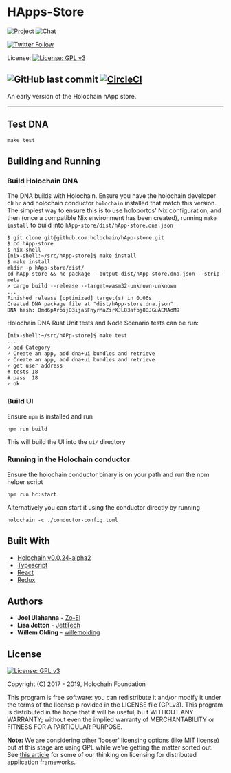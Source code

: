 # HApps-Store

[![Project](https://img.shields.io/badge/project-holochain-blue.svg?style=flat-square)](http://holochain.org/)
[![Chat](https://img.shields.io/badge/chat-chat%2eholochain%2enet-blue.svg?style=flat-square)](https://chat.holochain.org)

[![Twitter Follow](https://img.shields.io/twitter/follow/holochain.svg?style=social&label=Follow)](https://twitter.com/holochain)

License: [![License: GPL v3](https://img.shields.io/badge/License-GPL%20v3-blue.svg)](http://www.gnu.org/licenses/gpl-3.0)

![GitHub last commit](https://img.shields.io/github/last-commit/holochain/happ-store.svg)
[![CircleCI](https://circleci.com/gh/holochain/happ-store?style=svg)](https://circleci.com/gh/holochain/happ-store)
---
An early version of the Holochain hApp store.

---

## Test DNA
`make test`

## Building and Running

### Build Holochain DNA

The DNA builds with Holochain. Ensure you have the holochain developer cli `hc` and holochain conductor `holochain` installed that match this version.  The simplest way to ensure this is to use holoportos' Nix configuration, and then (once a compatible Nix environment has been created), running `make install` to build into `hApp-store/dist/hApp-store.dna.json`

```
$ git clone git@github.com:holochain/hApp-store.git
$ cd hApp-store
$ nix-shell
[nix-shell:~/src/hApp-store]$ make install
$ make install
mkdir -p hApp-store/dist/
cd hApp-store && hc package --output dist/hApp-store.dna.json --strip-meta
> cargo build --release --target=wasm32-unknown-unknown
...
Finished release [optimized] target(s) in 0.06s
Created DNA package file at "dist/hApp-store.dna.json"
DNA hash: Qmd6pArbijQ3ija5FnyrMaZirXJL83afbj8DJGuAENAdM9
```

Holochain DNA Rust Unit tests and Node Scenario tests can be run:

```
[nix-shell:~/src/hAPp-store]$ make test
...
✓ add Category
✓ Create an app, add dna+ui bundles and retrieve
✓ Create an app, add dna+ui bundles and retrieve
✓ get user address
# tests 18
# pass  18
✓ ok
```

### Build UI

Ensure `npm` is installed and run

```
npm run build
```

This will build the UI into the `ui/` directory

### Running in the Holochain conductor

Ensure the holochain conductor binary is on your path and run the npm helper script

```
npm run hc:start
```

Alternatively you can start it using the conductor directly by running

```
holochain -c ./conductor-config.toml
```


## Built With

* [Holochain v0.0.24-alpha2](https://github.com/holochain/holochain-rust)
* [Typescript](https://github.com/Microsoft/TypeScript)
* [React](https://reactjs.org/)
* [Redux](https://redux.js.org/)

## Authors

* **Joel Ulahanna** - [Zo-El](https://github.com/zo-el)
* **Lisa Jetton** - [JettTech](https://github.com/JettTech)
* **Willem Olding** - [willemolding](https://github.com/willemolding/)

## License
[![License: GPL v3](https://img.shields.io/badge/License-GPL%20v3-blue.svg)](http://www.gnu.org/licenses/gpl-3.0)

Copyright (C) 2017 - 2019, Holochain Foundation

This program is free software: you can redistribute it and/or modify it under the terms of the license p
rovided in the LICENSE file (GPLv3).  This program is distributed in the hope that it will be useful, bu
t WITHOUT ANY WARRANTY; without even the implied warranty of MERCHANTABILITY or FITNESS FOR A PARTICULAR
 PURPOSE.

**Note:** We are considering other 'looser' licensing options (like MIT license) but at this stage are using GPL while we're getting the matter sorted out.  See [this article](https://medium.com/holochain/licensing-needs-for-truly-p2p-software-a3e0fa42be6c) for some of our thinking on licensing for distributed application frameworks.
